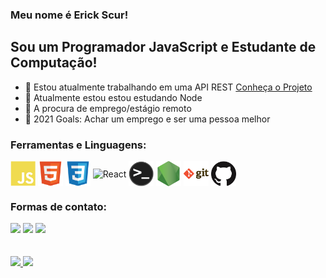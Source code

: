 ### Meu nome é Erick Scur!

## Sou um Programador JavaScript e Estudante de Computação!

- 🔭 Estou atualmente trabalhando em uma API REST [Conheça o Projeto](https://github.com/ErickScur/API-clothing-store)
- 🌱 Atualmente estou estou estudando Node
- 👯 A procura de emprego/estágio remoto
- 🥅 2021 Goals: Achar um emprego e ser uma pessoa melhor


 
 ### Ferramentas e Linguagens:
<div style="display: inline_block">
  <img align="center" alt="Js" height="40" width="40" src="https://raw.githubusercontent.com/devicons/devicon/master/icons/javascript/javascript-plain.svg">
    <img align="center" alt="HTML" height="40" width="40" src="https://raw.githubusercontent.com/devicons/devicon/master/icons/html5/html5-original.svg">
  <img align="center" alt="CSS" height="40" width="40" src="https://raw.githubusercontent.com/devicons/devicon/master/icons/css3/css3-original.svg">
  <img align="center" alt="React" height="40" width="40" src="https://raw.githubusercontent.com/jmnote/z-icons/master/svg/php.svg">
 <img align="center" alt="terminal" height="40" width="40" src="https://raw.githubusercontent.com/github/explore/80688e429a7d4ef2fca1e82350fe8e3517d3494d/topics/terminal/terminal.png"">
 <img align="center" alt="node" height="40" width="40" src="https://raw.githubusercontent.com/github/explore/80688e429a7d4ef2fca1e82350fe8e3517d3494d/topics/nodejs/nodejs.png">
   <img align="center" alt="git" height="40" width="40" src="https://raw.githubusercontent.com/github/explore/80688e429a7d4ef2fca1e82350fe8e3517d3494d/topics/git/git.png">
   <img align="center" alt="github" height="40" width="40" src="https://raw.githubusercontent.com/github/explore/78df643247d429f6cc873026c0622819ad797942/topics/github/github.png">

</div>

### Formas de contato:
<div> 
  <a href="https://instagram.com/erickscur" target="_blank"><img src="https://img.shields.io/badge/-Instagram-%23E4405F?style=for-the-badge&logo=instagram&logoColor=white" target="_blank"></a>
  <a href = "mailto:erickscur@gmail.com"><img src="https://img.shields.io/badge/-Gmail-%23333?style=for-the-badge&logo=gmail&logoColor=white" target="_blank"></a>
  <a href="https://www.linkedin.com/in/erick-scur-1044a5191/" target="_blank"><img src="https://img.shields.io/badge/-LinkedIn-%230077B5?style=for-the-badge&logo=linkedin&logoColor=white" target="_blank"></a> 
 </div>
 <br> <br>
<div>
  <a href="https://github.com/erickscur">
  <img height="180em" src="https://github-readme-stats.vercel.app/api?username=erickscur&show_icons=true&theme=dracula&include_all_commits=true&count_private=true"/>
  <img height="180em" src="https://github-readme-stats.vercel.app/api/top-langs/?username=erickscur&layout=compact&langs_count=7&theme=dracula"/>
</div>

                                                                                     

